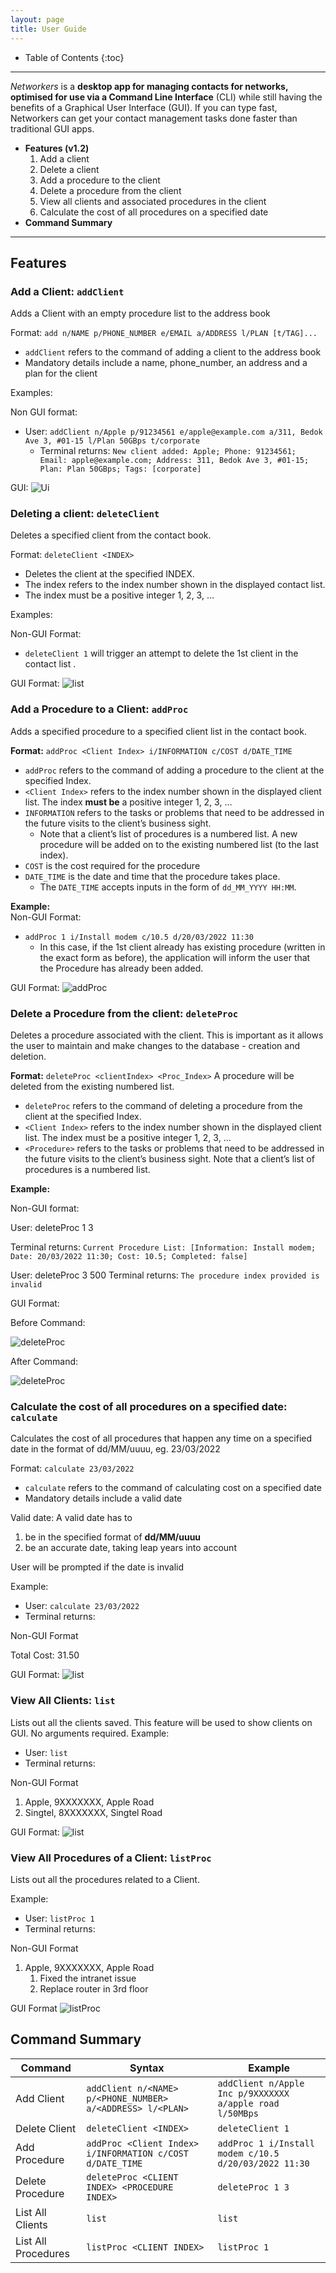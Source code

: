 ```yaml
---
layout: page
title: User Guide
---
```

* Table of Contents
{:toc}
--------------------------------------------------------------------------------------------------------------------

*Networkers* is a **desktop app for managing contacts for networks,
optimised for use via a Command Line Interface** (CLI)
while still having the benefits of a Graphical User Interface (GUI).
If you can type fast, Networkers can get your contact management tasks
done faster than traditional GUI apps.

- **Features (v1.2)**
  1. Add a client
  2. Delete a client
  3. Add a procedure to the client
  4. Delete a procedure from the client
  5. View all clients and associated procedures in the client
  6. Calculate the cost of all procedures on a specified date
- **Command Summary**

--------------------------------------------------------------------------------------------------------------------

## Features

### Add a Client: `addClient`

Adds a Client with an empty procedure list to the address book

Format: `add n/NAME p/PHONE_NUMBER e/EMAIL a/ADDRESS l/PLAN [t/TAG]...`
 - `addClient` refers to the command of adding a client to the address book
 - Mandatory details include a name, phone_number, an address and a plan for the client

Examples:

Non GUI format:
- User: `addClient n/Apple p/91234561 e/apple@example.com a/311, Bedok Ave 3, #01-15 l/Plan 50GBps t/corporate `
  - Terminal returns: `New client added: Apple; Phone: 91234561; Email: apple@example.com; Address: 311, Bedok Ave 3, #01-15; Plan: Plan 50GBps; Tags: [corporate]`

GUI: ![Ui](images/addClientGUI.png)

### Deleting a client: `deleteClient`

Deletes a specified client from  the contact book.

Format: `deleteClient <INDEX>`

* Deletes the client at the specified INDEX.
* The index refers to the index number shown in the displayed contact list.
* The index must be a positive integer 1, 2, 3, …

Examples:

Non-GUI Format:
* `deleteClient 1` will trigger an attempt to delete the 1st client in the contact list .

GUI Format:
![list](images/deleteClientGUI.png)

### Add a Procedure to a Client: `addProc`

Adds a specified procedure to a specified client list in the contact book.

**Format:** `addProc <Client Index> i/INFORMATION c/COST d/DATE_TIME`
* `addProc` refers to the command of adding a procedure to the client at the specified Index.
* `<Client Index>` refers to the index number shown in the displayed client list. The index **must be** a positive integer 1, 2, 3, …​
* `INFORMATION` refers to the tasks or problems that need to be addressed in the future visits to the client’s business sight.
  * Note that a client’s list of procedures is a numbered list. A new procedure will be added on to the existing numbered list (to the last index).
* `COST` is the cost required for the procedure
* `DATE_TIME` is the date and time that the procedure takes place.
  * The `DATE_TIME` accepts inputs in the form of `dd_MM_YYYY HH:MM`.

**Example:** <br/>
Non-GUI Format:
* `addProc 1 i/Install modem c/10.5 d/20/03/2022 11:30`
  * In this case, if the 1st client already has existing procedure (written in the exact form as before), the application will inform the user that the Procedure has already been added.

GUI Format:
![addProc](images/addProcGUI.png)

### Delete a Procedure from the client: `deleteProc`

Deletes a procedure associated with the client. This is important as it allows the user to maintain and make changes to the database - creation and deletion.

**Format:** `deleteProc <clientIndex> <Proc_Index>`
A procedure will be deleted from the existing numbered list.
* `deleteProc` refers to the command of deleting a procedure from the client at the specified Index.
* `<Client Index>` refers to the index number shown in the displayed client list. 
The index must be a positive integer 1, 2, 3, ...
* `<Procedure>` refers to the tasks or problems that need to be addressed
in the future visits to the client’s business sight.
Note that a client’s list of procedures is a numbered list.

**Example:**

Non-GUI format:

User: deleteProc 1 3

Terminal returns: `Current Procedure List: [Information: Install modem; Date: 20/03/2022 11:30; Cost: 10.5; Completed: false]`

User: deleteProc 3 500
Terminal returns: `The procedure index provided is invalid`

GUI Format:

Before Command:

![deleteProc](images/deleteProcGUIBefore.png)

After Command:

![deleteProc](images/deleteProcGUIAfter.png)
### Calculate the cost of all procedures on a specified date: `calculate`

Calculates the cost of all procedures that happen any time on a specified date 
in the format of dd/MM/uuuu, eg. 23/03/2022

Format: `calculate 23/03/2022`
- `calculate` refers to the command of calculating cost on a specified date
- Mandatory details include a valid date

Valid date:
A valid date has to 
1. be in the specified format of **dd/MM/uuuu** 
2. be an accurate date, taking leap years into account 

User will be prompted if the date is invalid

Example: 
- User: `calculate 23/03/2022`
- Terminal returns: 

Non-GUI Format

Total Cost: 31.50 

GUI Format:
![list](images/calculate.png)


### View All Clients: `list`

Lists out all the clients saved.
This feature will be used to show clients on GUI. No arguments required.
Example:
- User: `list`
- Terminal returns:

Non-GUI Format
1. Apple, 9XXXXXXX, Apple Road
2. Singtel, 8XXXXXXX, Singtel Road


GUI Format:
![list](images/listGUI.png)

### View All Procedures of a Client: `listProc`

Lists out all the procedures related to a Client.

Example:
- User: `listProc 1`
- Terminal returns:

Non-GUI Format
1. Apple, 9XXXXXXX, Apple Road
    1. Fixed the intranet issue
    2. Replace router in 3rd floor

GUI Format
![listProc](images/ListProcCommandExample1.PNG)

## Command Summary

| Command | Syntax                                                    | Example                                                  |
| --- |-----------------------------------------------------------|----------------------------------------------------------|
| Add Client | `addClient n/<NAME> p/<PHONE_NUMBER> a/<ADDRESS> l/<PLAN>` | `addClient n/Apple Inc p/9XXXXXXX a/apple road l/50MBps` |
| Delete Client | `deleteClient <INDEX>`                                    | `deleteClient 1`                                         |
| Add Procedure | `addProc <Client Index> i/INFORMATION c/COST d/DATE_TIME`                     | `addProc 1 i/Install modem c/10.5 d/20/03/2022 11:30`     |
| Delete Procedure | `deleteProc <CLIENT INDEX> <PROCEDURE INDEX>`             | `deleteProc 1 3`                                         |
| List All Clients | `list`                                                    | `list`                                                   |
| List All Procedures | `listProc <CLIENT INDEX>`                                 | `listProc 1`                                             | 
